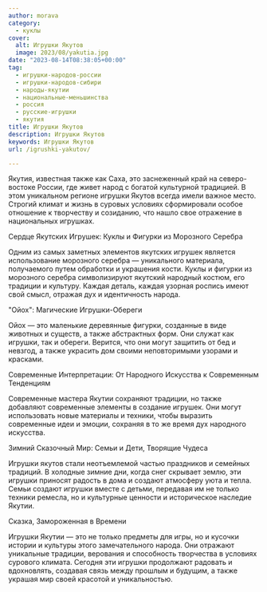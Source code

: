 ```yaml
---
author: morava
category:
  - куклы
cover:
  alt: Игрушки Якутов
  image: 2023/08/yakutia.jpg
date: "2023-08-14T08:38:05+00:00"
tag:
  - игрушки-народов-россии
  - игрушки-народов-сибири
  - народы-якутии
  - национальные-меньшинства
  - россия
  - русские-игрушки
  - якутия
title: Игрушки Якутов
description: Игрушки Якутов
keywords: Игрушки Якутов
url: /igrushki-yakutov/

---
```

Якутия, известная также как Саха, это заснеженный край на северо-востоке России, где живет народ с богатой культурной традицией. В этом уникальном регионе игрушки Якутов всегда имели важное место. Строгий климат и жизнь в суровых условиях сформировали особое отношение к творчеству и созиданию, что нашло свое отражение в национальных игрушках.

Сердце Якутских Игрушек: Куклы и Фигурки из Морозного Серебра

Одним из самых заметных элементов якутских игрушек является использование морозного серебра — уникального материала, получаемого путем обработки и украшения кости. Куклы и фигурки из морозного серебра символизируют якутский народный костюм, его традиции и культуру. Каждая деталь, каждая узорная роспись имеют свой смысл, отражая дух и идентичность народа.

"Ойох": Магические Игрушки-Обереги

Ойох — это маленькие деревянные фигурки, созданные в виде животных и существ, а также абстрактных форм. Они служат как игрушки, так и обереги. Верится, что они могут защитить от бед и невзгод, а также украсить дом своими неповторимыми узорами и красками.

Современные Интерпретации: От Народного Искусства к Современным Тенденциям

Современные мастера Якутии сохраняют традиции, но также добавляют современные элементы в создание игрушек. Они могут использовать новые материалы и техники, чтобы выразить современные идеи и эмоции, сохраняя в то же время дух народного искусства.

Зимний Сказочный Мир: Семьи и Дети, Творящие Чудеса

Игрушки якутов стали неотъемлемой частью праздников и семейных традиций. В холодные зимние дни, когда снег скрывает землю, эти игрушки приносят радость в дома и создают атмосферу уюта и тепла. Семьи создают игрушки вместе с детьми, передавая им не только техники ремесла, но и культурные ценности и историческое наследие Якутии.

Сказка, Замороженная в Времени

Игрушки Якутии — это не только предметы для игры, но и кусочки истории и культуры этого замечательного народа. Они отражают уникальные традиции, верования и способность творчества в условиях сурового климата. Сегодня эти игрушки продолжают радовать и вдохновлять, создавая связь между прошлым и будущим, а также украшая мир своей красотой и уникальностью.
